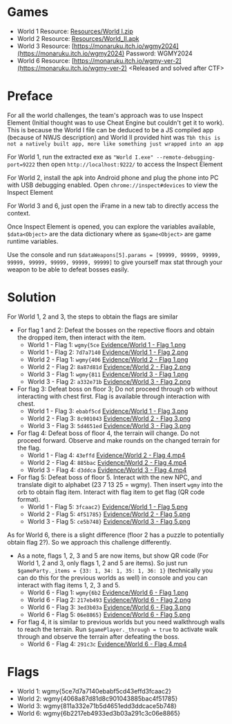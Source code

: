 # Games
- World 1 Resource: [Resources/World I.zip](Resources/World%20I.zip)
- World 2 Resource: [Resources/World_II.apk](Resources/World%20II.apk)
- World 3 Resource: [https://monaruku.itch.io/wgmy2024](https://monaruku.itch.io/wgmy2024) Password: WGMY2024
- World 6 Resource: [https://monaruku.itch.io/wgmy-ver-2](https://monaruku.itch.io/wgmy-ver-2) &lt;Released and solved after CTF&gt;

# Preface
For all the world challenges, the team's approach was to use Inspect Element (Initial thought was to use Cheat Engine but couldn't get it to work). This is because the World I file can be deduced to be a JS compiled app (because of NWJS description) and World II provided hint was `Tbh this is not a natively built app, more like something just wrapped into an app`

For World 1, run the extracted exe as `"World I.exe" --remote-debugging-port=9222` then open `http://localhost:9222/` to access the Inspect Element

For World 2, install the apk into Android phone and plug the phone into PC with USB debugging enabled. Open `chrome://inspect#devices` to view the Inspect Element

For World 3 and 6, just open the iFrame in a new tab to directly access the context.

Once Inspect Element is opened, you can explore the variables available, `$data<Object>` are the data dictionary where as `$game<Object>` are game runtime variables. 

Use the console and run `$dataWeapons[5].params = [99999, 99999, 99999, 99999, 99999, 99999, 99999, 99999]` to give yourself max stat through your weapon to be able to defeat bosses easily.

# Solution
For World 1, 2 and 3, the steps to obtain the flags are similar 
- For flag 1 and 2: Defeat the bosses on the repective floors and obtain the dropped item, then interact with the item.
    - World 1 - Flag 1: `wgmy{5ce` [Evidence/World 1 - Flag 1.png](Evidence/World%201%20-%20Flag%201.png)
    - World 1 - Flag 2: `7d7a7140` [Evidence/World 1 - Flag 2.png](Evidence/World%201%20-%20Flag%202.png)
    - World 2 - Flag 1: `wgmy{406` [Evidence/World 2 - Flag 1.png](Evidence/World%202%20-%20Flag%201.png)
    - World 2 - Flag 2: `8a87d81d` [Evidence/World 2 - Flag 2.png](Evidence/World%202%20-%20Flag%202.png)
    - World 3 - Flag 1: `wgmy{811` [Evidence/World 3 - Flag 1.png](Evidence/World%203%20-%20Flag%201.png)
    - World 3 - Flag 2: `a332e71b` [Evidence/World 3 - Flag 2.png](Evidence/World%203%20-%20Flag%202.png)
- For flag 3: Defeat boss on floor 3; Do not proceed through orb without interacting with chest first. Flag is available through interaction with chest.
    - World 1 - Flag 3: `ebabf5cd` [Evidence/World 1 - Flag 3.png](Evidence/World%201%20-%20Flag%203.png)
    - World 2 - Flag 3: `8c901043` [Evidence/World 2 - Flag 3.png](Evidence/World%202%20-%20Flag%203.png)
    - World 3 - Flag 3: `5d4651ed` [Evidence/World 3 - Flag 3.png](Evidence/World%203%20-%20Flag%203.png)
- For flag 4: Defeat boss of floor 4, the terrain will change. Do not proceed forward. Observe and make rounds on the changed terrain for the flag. 
    - World 1 - Flag 4: `43effd` [Evidence/World 2 - Flag 4.mp4](Evidence/World%202%20-%20Flag%204.mp4)
    - World 2 - Flag 4: `885bac` [Evidence/World 2 - Flag 4.mp4](Evidence/World%202%20-%20Flag%204.mp4)
    - World 3 - Flag 4: `d3ddca` [Evidence/World 3 - Flag 4.mp4](Evidence/World%203%20-%20Flag%204.mp4)
- For flag 5: Defeat boss of floor 5. Interact with the new NPC, and translate digit to alphabet (23 7 13 25 = wgmy). Then insert `wgmy` into the orb to obtain flag item. Interact with flag item to get flag (QR code format).
    - World 1 - Flag 5: `3fcaac2}` [Evidence/World 1 - Flag 5.png](Evidence/World%201%20-%20Flag%205.png)
    - World 2 - Flag 5: `4f51785}` [Evidence/World 2 - Flag 5.png](Evidence/World%202%20-%20Flag%205.png)
    - World 3 - Flag 5: `ce5b748}` [Evidence/World 3 - Flag 5.png](Evidence/World%203%20-%20Flag%205.png)

As for World 6, there is a slight difference (floor 2 has a puzzle to potentially obtain flag 2?). So we approach this challenge differently.
- As a note, flags 1, 2, 3 and 5 are now items, but show QR code (For World 1, 2 and 3, only flags 1, 2 and 5 are items). So just run `$gameParty._items = {33: 1, 34: 1, 35: 1, 36: 1}` (technically you can do this for the previous worlds as well) in console and you can interact with flag items 1, 2, 3 and 5.
    - World 6 - Flag 1: `wgmy{6b2` [Evidence/World 6 - Flag 1.png](Evidence/World%206%20-%20Flag%201.png)
    - World 6 - Flag 2: `217eb493` [Evidence/World 6 - Flag 2.png](Evidence/World%206%20-%20Flag%202.png)
    - World 6 - Flag 3: `3ed3b03a` [Evidence/World 6 - Flag 3.png](Evidence/World%206%20-%20Flag%203.png)
    - World 6 - Flag 5: `06e8865}` [Evidence/World 6 - Flag 5.png](Evidence/World%206%20-%20Flag%205.png)
- For flag 4, it is similar to previous worlds but you need walkthrough walls to reach the terrain. Run `$gamePlayer._through = true` to activate walk through and observe the terrain after defeating the boss.
    - World 6 - Flag 4: `291c3c` [Evidence/World 6 - Flag 4.mp4](Evidence/World%206%20-%20Flag%204.mp4)

# Flags
- World 1: wgmy{5ce7d7a7140ebabf5cd43effd3fcaac2}
- World 2: wgmy{4068a87d81d8c901043885bac4f51785}
- World 3: wgmy{811a332e71b5d4651edd3ddcace5b748}
- World 6: wgmy{6b2217eb4933ed3b03a291c3c06e8865} 